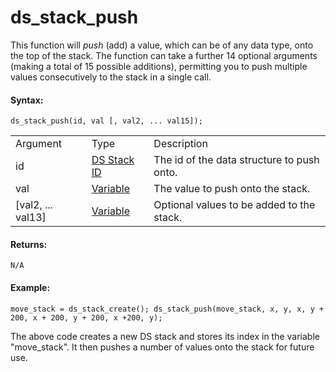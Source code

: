 # ds_stack_push

This function will *push* (add) a value, which can be of any data type,
onto the top of the stack. The function can take a further 14 optional
arguments (making a total of 15 possible additions), permitting you to
push multiple values consecutively to the stack in a single call.

#### Syntax:

``` gml
ds_stack_push(id, val [, val2, ... val15]);
```

|                     |                                                                                                                |                                            |
|---------------------|----------------------------------------------------------------------------------------------------------------|--------------------------------------------|
| Argument            | Type                                                                                                           | Description                                |
| id                  |  [DS Stack ID](../../../../../GameMaker_Language/GML_Reference/Data_Structures/DS_Stacks/ds_stack_create)  | The id of the data structure to push onto. |
| val                 |  [Variable](../../../../../GameMaker_Language/GML_Overview/Data_Types#variable)                            | The value to push onto the stack.          |
| \[val2, ... val13\] |  [Variable](../../../../../GameMaker_Language/GML_Overview/Data_Types#variable)                            | Optional values to be added to the stack.  |

#### Returns:

``` gml
N/A
```

#### Example:

``` gml
move_stack = ds_stack_create(); ds_stack_push(move_stack, x, y, x, y + 200, x + 200, y + 200, x +200, y);
```

The above code creates a new DS stack and stores its index in the
variable "move_stack". It then pushes a number of values onto the stack
for future use.

